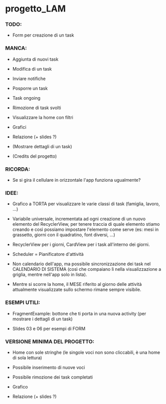 # progetto_LAM



### TODO:

- Form per creazione di un task



### MANCA:

- Aggiunta di nuovi task

- Modifica di un task

- Inviare notifiche

- Posporre un task

- Task ongoing

- Rimozione di task svolti

- Visualizzare la home con filtri

- Grafici

- Relazione (+ slides ?)

- (Mostrare dettagli di un task)

- (Credits del progetto)



### RICORDA:

- Se si gira il cellulare in orizzontale l'app funziona ugualmente?



### IDEE:

- Grafico a TORTA per visualizzare le varie classi di task (famiglia, lavoro, ...)

- Variabile universale, incrementata ad ogni creazione di un nuovo elemento del RecyclerView, per tenere traccia di quale elemento stiamo creando e così possiamo impostare l'elemento come serve (es: mesi in grassetto, giorni con il quadratino, font diversi, ...)

- RecyclerView per i giorni, CardView per i task all'interno dei giorni.

- Scheduler = Pianificatore d'attività

- Non calendario dell'app, ma possibile sincronizzazione dei task nel CALENDARIO DI SISTEMA (così che compaiano lì nella visualizzazione a griglia, mentre nell'app solo in lista).

- Mentre si scorre la home, il MESE riferito al giorno delle attività attualmente visualizzate sullo schermo rimane sempre visibile.



### ESEMPI UTILI:

- FragmentExample: bottone che ti porta in una nuova activity (per mostrare i dettagli di un task)

- Slides 03 e 06 per esempi di FORM



### VERSIONE MINIMA DEL PROGETTO:

- Home con sole stringhe (le singole voci non sono cliccabili, è una home di sola lettura)

- Possibile inserimento di nuove voci

- Possibile rimozione dei task completati

- Grafico

- Relazione (+ slides ?)
